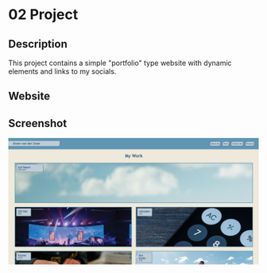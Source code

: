 # 02 Project

## Description
This project contains a simple "portfolio" type website with dynamic elements and links to my socials.

## Website

## Screenshot
![Sample image of website](./assets/images/Screenshot.png)

